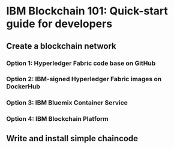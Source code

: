 # IBM Blockchain 101: Quick-start guide for developers

## Create a blockchain network

### Option 1: Hyperledger Fabric code base on GitHub
### Option 2: IBM-signed Hyperledger Fabric images on DockerHub
### Option 3: IBM Bluemix Container Service
### Option 4: IBM Blockchain Platform

## Write and install simple chaincode

